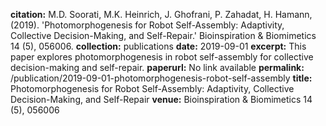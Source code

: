 **citation:** M.D. Soorati, M.K. Heinrich, J. Ghofrani, P. Zahadat, H. Hamann, (2019). 'Photomorphogenesis for Robot Self-Assembly: Adaptivity, Collective Decision-Making, and Self-Repair.' Bioinspiration & Biomimetics 14 (5), 056006.
**collection:** publications
**date:** 2019-09-01
**excerpt:** This paper explores photomorphogenesis in robot self-assembly for collective decision-making and self-repair.
**paperurl:** No link available
**permalink:** /publication/2019-09-01-photomorphogenesis-robot-self-assembly
**title:** Photomorphogenesis for Robot Self-Assembly: Adaptivity, Collective Decision-Making, and Self-Repair
**venue:** Bioinspiration & Biomimetics 14 (5), 056006
